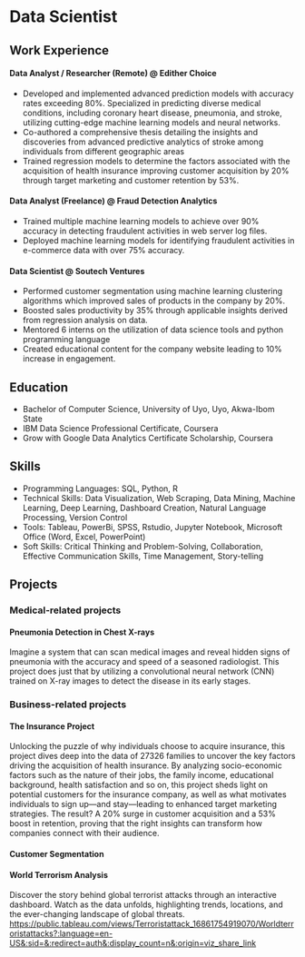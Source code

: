 # Data Scientist

## Work Experience
#### Data Analyst / Researcher (Remote) @ Edither Choice
* Developed and implemented advanced prediction models with accuracy rates exceeding 80%. Specialized in predicting diverse medical conditions, including coronary heart disease, pneumonia, and stroke, utilizing cutting-edge machine learning models and neural networks. 
* Co-authored a comprehensive thesis detailing the insights and discoveries from advanced predictive analytics of stroke among individuals from different geographic areas
* Trained regression models to determine the factors associated with the acquisition of health insurance improving customer acquisition by 20% through target marketing and customer retention by 53%.

#### Data Analyst (Freelance) @ Fraud Detection Analytics
* Trained multiple machine learning models to achieve over 90% accuracy in detecting fraudulent activities in web server log files.
* Deployed machine learning models for identifying fraudulent activities in e-commerce data with over 75% accuracy.

#### Data Scientist @ Soutech Ventures
* Performed customer segmentation using machine learning clustering algorithms which improved sales of products in the company by 20%. 
* Boosted sales productivity by 35% through applicable insights derived from regression analysis on data. 
* Mentored 6 interns on the utilization of data science tools and python programming language
* Created educational content for the company website leading to 10% increase in engagement. 

## Education
* Bachelor of Computer Science, University of Uyo, Uyo, Akwa-Ibom State 
* IBM Data Science Professional Certificate, Coursera 
* Grow with Google Data Analytics Certificate Scholarship, Coursera 

## Skills
* Programming Languages: SQL, Python, R
* Technical Skills: Data Visualization, Web Scraping, Data Mining, Machine Learning, Deep Learning, Dashboard Creation, Natural Language Processing, Version Control
* Tools: Tableau, PowerBi, SPSS, Rstudio, Jupyter Notebook, Microsoft Office (Word, Excel, PowerPoint)
* Soft Skills: Critical Thinking and Problem-Solving, Collaboration, Effective Communication Skills, Time Management, Story-telling

## Projects
### Medical-related projects
#### Pneumonia Detection in Chest X-rays
Imagine a system that can scan medical images and reveal hidden signs of pneumonia with the accuracy and speed of a seasoned radiologist. This project does just that by utilizing a convolutional neural network (CNN) trained on X-ray images to detect the disease in its early stages.
### Business-related projects
#### The Insurance Project
Unlocking the puzzle of why individuals choose to acquire insurance, this project dives deep into the data of 27326 families to uncover the key factors driving the acquisition of health insurance. By analyzing socio-economic factors such as the nature of their jobs, the family income, educational background, health satisfaction and so on, this project sheds light on potential customers for the insurance company, as well as what motivates individuals to sign up—and stay—leading to enhanced target marketing strategies. The result? A 20% surge in customer acquisition and a 53% boost in retention, proving that the right insights can transform how companies connect with their audience.
#### Customer Segmentation

#### World Terrorism Analysis
Discover the story behind global terrorist attacks through an interactive dashboard. Watch as the data unfolds, highlighting trends, locations, and the ever-changing landscape of global threats.
https://public.tableau.com/views/Terroristattack_16861754919070/Worldterroristattacks?:language=en-US&:sid=&:redirect=auth&:display_count=n&:origin=viz_share_link
